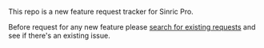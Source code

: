This repo is a new feature request tracker for Sinric Pro.

Before request for any new feature please [search for existing requests](https://github.com/sinricpro/feature-requests/issues?q=is%3Aissue+is%3Aopen+sort%3Areactions-%2B1-desc+) and see if there's an existing issue.

